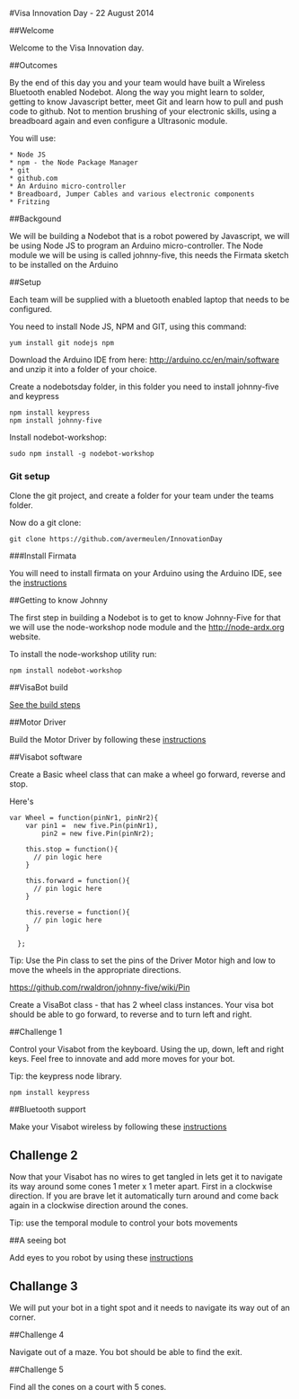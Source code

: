 #Visa Innovation Day - 22 August 2014

##Welcome

Welcome to the Visa Innovation day.

##Outcomes

By the end of this day you and your team would have built a Wireless Bluetooth enabled Nodebot. Along the way you might learn to solder, getting to know Javascript better, meet Git and learn how to pull and push code to github. Not to mention brushing of your electronic skills, using a breadboard again and even configure a Ultrasonic module. 

You will use:

	* Node JS
	* npm - the Node Package Manager
	* git
	* github.com
	* An Arduino micro-controller
	* Breadboard, Jumper Cables and various electronic components
	* Fritzing	

##Backgound

We will be building a Nodebot that is a robot powered by Javascript, we will be using Node JS to program an Arduino micro-controller. The Node module we will be using is called johnny-five, this needs the Firmata sketch to be installed on the Arduino

##Setup
 
Each team will be supplied with a bluetooth enabled laptop that needs to be configured.

You need to install Node JS, NPM and GIT, using this command:

	yum install git nodejs npm

Download the Arduino IDE from here: http://arduino.cc/en/main/software and unzip it into a folder of your choice.

Create a nodebotsday folder, in this folder you need to install johnny-five and keypress

	npm install keypress
	npm install johnny-five

Install nodebot-workshop:
	
	sudo npm install -g nodebot-workshop

### Git setup

Clone the git project, and create a folder for your team under the teams folder.

Now do a git clone:
	
	git clone https://github.com/avermeulen/InnovationDay


###Install Firmata

You will need to install firmata on your Arduino using the Arduino IDE, see the [instructions](./Johnny5Intro.md)

##Getting to know Johnny

The first step in building a Nodebot is to get to know Johnny-Five for that we will use the node-workshop node module and the http://node-ardx.org website.

To install the node-workshop utility run:
	
	npm install nodebot-workshop 

##VisaBot build

[See the build steps](./VisaBotBuild.md)

##Motor Driver

Build the Motor Driver by following these [instructions](./MotorDriver.md)

##Visabot software

Create a Basic wheel class that can make a wheel go forward, reverse and stop.

Here's 

```
var Wheel = function(pinNr1, pinNr2){
    var pin1 =  new five.Pin(pinNr1),
        pin2 = new five.Pin(pinNr2);

    this.stop = function(){
      // pin logic here
    }

    this.forward = function(){
      // pin logic here
    }

    this.reverse = function(){
      // pin logic here
    }

  };
```

Tip: 
	Use the Pin class to set the pins of the Driver Motor high and low to move the wheels in the appropriate directions.

https://github.com/rwaldron/johnny-five/wiki/Pin


Create a VisaBot class - that has 2 wheel class instances. Your visa bot should be able to go forward, to reverse and to turn left and right.

##Challenge 1

Control your Visabot from the keyboard. Using the up, down, left and right keys. Feel free to innovate and add more moves for your bot.

Tip: the keypress node library.
	
	npm install keypress

##Bluetooth support

Make your Visabot wireless by following these [instructions](./BluetoothSetup.md)

## Challenge 2

Now that your Visabot has no wires to get tangled in lets get it to navigate its way around some cones 1 meter x 1 meter apart. First in a clockwise direction. If you are brave let it automatically turn around and come back again in a clockwise direction around the cones.

Tip: use the temporal module to control your bots movements

##A seeing bot

Add eyes to you robot by using these [instructions](./UltraSonicSupport.md)

## Challange 3

We will put your bot in a tight spot and it needs to navigate its way out of an corner.

##Challenge 4
	
Navigate out of a maze. You bot should be able to find the exit.

##Challenge 5

Find all the cones on a court with 5 cones.







